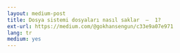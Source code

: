 ```yaml
---
layout: medium-post
title: Dosya sistemi dosyaları nasıl saklar  —  1?
ext-url: https://medium.com/@gokhansengun/c33e9a07e971
lang: tr
medium: yes 
---
```

